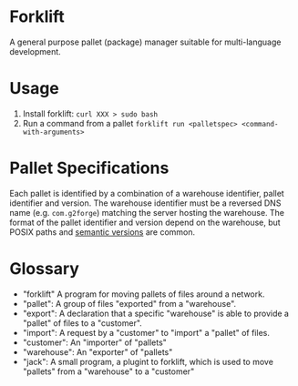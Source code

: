 # Forklift

A general purpose pallet (package) manager suitable for multi-language development.

# Usage

1. Install forklift: `curl XXX > sudo bash`
2. Run a command from a pallet `forklift run <palletspec> <command-with-arguments>`

# Pallet Specifications

Each pallet is identified by a combination of a warehouse identifier, pallet identifier and version.
The warehouse identifier must be a reversed DNS name (e.g. `com.g2forge`) matching the server hosting the warehouse.
The format of the pallet identifier and version depend on the warehouse, but POSIX paths and [semantic versions](https://semver.org/) are common.

# Glossary

* "forklift" A program for moving pallets of files around a network.
* "pallet": A group of files "exported" from a "warehouse".
* "export": A declaration that a specific "warehouse" is able to provide a "pallet" of files to a "customer".
* "import": A request by a "customer" to "import" a "pallet" of files.
* "customer": An "importer" of "pallets"
* "warehouse": An "exporter" of "pallets"
* "jack": A small program, a plugint to forklift, which is used to move "pallets" from a "warehouse" to a "customer"
